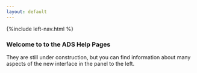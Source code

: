 ```yaml
---
layout: default
---
```




{%include left-nav.html %}


<div class="main-content">

<h3>Welcome to to the ADS Help Pages</h3>

<p>They are still under construction, but you can find information about many aspects of the new interface in the panel to the left.</p>



</div>

  
